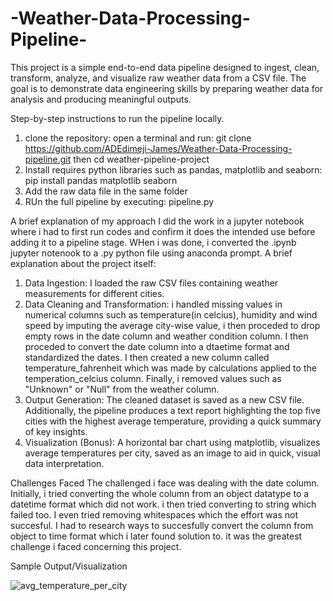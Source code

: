 # -Weather-Data-Processing-Pipeline-
This project is a simple end-to-end data pipeline designed to ingest, clean, transform, analyze, and visualize raw weather data from a CSV file. The goal is to demonstrate data engineering skills by preparing weather data for analysis and producing meaningful outputs.

Step-by-step instructions to run the pipeline locally.
1. clone the repository:
   open a terminal and run: git clone https://github.com/ADEdimeji-James/Weather-Data-Processing-pipeline.git then cd weather-pipeline-project
2. Install requires python libraries such as pandas, matplotlib and seaborn: pip install pandas matplotlib seaborn
3. Add the raw data file in the same folder
4. RUn the full pipeline by executing: pipeline.py

A brief explanation of my approach 
  I did the work in a jupyter notebook where i had to first run codes and confirm it does the intended use before adding it to a pipeline stage. WHen i was done, i converted the .ipynb jupyter notenook to a .py python file using anaconda prompt. A brief explanation about the project itself:

  1. Data Ingestion: I loaded the raw CSV files containing weather measurements for different cities.
  2. Data Cleaning and Transformation: i handled missing values in numerical columns such as temperature(in celcius), humidity and wind speed by imputing the 
     average city-wise value, i then proceded to drop empty rows in the date column and weather condition column. I then proceded to convert the date column into 
     a dtaetime format and standardized the dates. I then created a new column called temperature_fahrenheit which was made by calculations applied to the 
     temperation_celcius column. Finally, i removed values such as "Unknown" or "Null" from the weather column.
  3. Output Generation: The cleaned dataset is saved as a new CSV file. Additionally, the pipeline 
     produces a text report highlighting the top five cities with the highest average temperature, 
     providing a quick summary of key insights.
  4. Visualization (Bonus):   A horizontal bar chart using matplotlib, visualizes average temperatures 
     per city, saved as an image to aid in quick, visual data interpretation.

Challenges Faced
  The challenged i face was dealing with the date column. Initially, i tried converting the whole 
  column from an object datatype to a datetime format which did not work. i then tried converting to 
  string which failed too. I even tried removing whitespaces which the effort was not succesful. I had 
  to research ways to succesfully convert the column from object to time format which i later found 
  solution to. it was the greatest challenge i faced concerning this project. 


Sample Output/Visualization

![avg_temperature_per_city](https://github.com/user-attachments/assets/1147a797-d70e-4bc4-b049-e193a61b0510)

  
